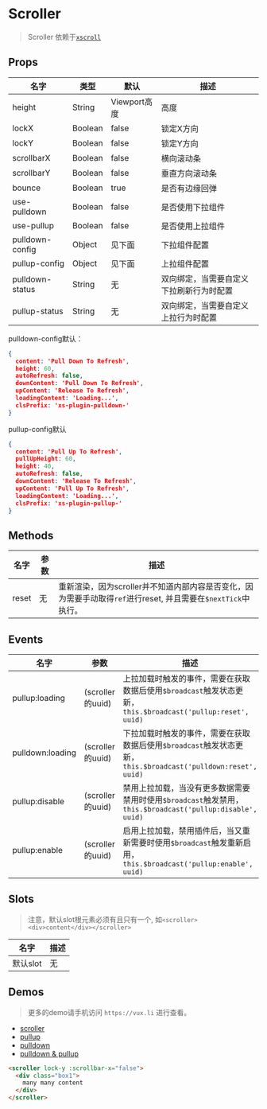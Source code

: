 # Scroller

> Scroller 依赖于[`xscroll`](https://github.com/huxiaoqi567/xscroll)

## Props

| 名字 | 类型 | 默认 | 描述 |
|-----|-----|-----|-----|
| height | String | Viewport高度 | 高度 |
| lockX | Boolean | false | 锁定X方向 |
| lockY | Boolean | false | 锁定Y方向 |
| scrollbarX | Boolean | false | 横向滚动条 |
| scrollbarY | Boolean | false | 垂直方向滚动条 |
| bounce | Boolean | true | 是否有边缘回弹 |
| use-pulldown| Boolean | false | 是否使用下拉组件 |
| use-pullup | Boolean | false | 是否使用上拉组件 |
| pulldown-config | Object | 见下面 | 下拉组件配置 |
| pullup-config| Object | 见下面 | 上拉组件配置 |
| pulldown-status | String | 无 | 双向绑定，当需要自定义下拉刷新行为时配置 |
| pullup-status | String | 无 | 双向绑定，当需要自定义上拉行为时配置 |

pulldown-config默认：

``` json
{
  content: 'Pull Down To Refresh',
  height: 60,
  autoRefresh: false,
  downContent: 'Pull Down To Refresh',
  upContent: 'Release To Refresh',
  loadingContent: 'Loading...',
  clsPrefix: 'xs-plugin-pulldown-'
}
```

pullup-config默认

``` json
{
  content: 'Pull Up To Refresh',
  pullUpHeight: 60,
  height: 40,
  autoRefresh: false,
  downContent: 'Release To Refresh',
  upContent: 'Pull Up To Refresh',
  loadingContent: 'Loading...',
  clsPrefix: 'xs-plugin-pullup-'
}
```

## Methods

| 名字 | 参数 | 描述  |
|-----|-----|-----|
| reset | 无 | 重新渲染，因为scroller并不知道内部内容是否变化，因为需要手动取得`ref`进行reset, 并且需要在`$nextTick`中执行。

## Events

| 名字 | 参数  | 描述 |
|-----|-----|-----|
| pullup:loading| (scroller的uuid) | 上拉加载时触发的事件，需要在获取数据后使用`$broadcast`触发状态更新， `this.$broadcast('pullup:reset', uuid)` |
| pulldown:loading| (scroller的uuid) | 下拉加载时触发的事件，需要在获取数据后使用`$broadcast`触发状态更新， `this.$broadcast('pulldown:reset', uuid)` |
| pullup:disable | (scroller的uuid) | 禁用上拉加载，当没有更多数据需要禁用时使用`$broadcast`触发禁用，`this.$broadcast('pullup:disable', uuid)` |
| pullup:enable | (scroller的uuid) | 启用上拉加载，禁用插件后，当又重新需要时使用`$broadcast`触发重新启用，`this.$broadcast('pullup:enable', uuid)` |



## Slots

> 注意，默认slot根元素必须有且只有一个, 如`<scroller><div>content</div></scroller>`

| 名字  | 描述 |
|-----|-----|
| 默认slot | 无 |



## Demos

> 更多的demo请手机访问 `https://vux.li` 进行查看。

+ [scroller](https://vux.li/#!/component/scroller)
+ [pullup](https://vux.li/#!/component/pullup)
+ [pulldown](https://vux.li/#!/component/pulldown)
+ [pulldown & pullup](https://vux.li/#!/component/pulldown-pullup)

``` html
<scroller lock-y :scrollbar-x="false">
  <div class="box1">
    many many content
  </div>
</scroller>
```
